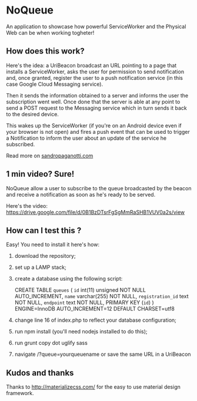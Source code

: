 # NoQueue

An application to showcase how powerful ServiceWorker and the Physical Web can 
be when working togheter! 

## How does this work?

Here's the idea: a UriBeacon broadcast an URL pointing to a page that 
installs a ServiceWorker, asks the user for permission to send notification and,
once granted, register the user to a push notification service (in this case 
Google Cloud Messaging service). 

Then it sends the information obtained to a server and informs the user the 
subscription went well. Once done that the server is able at any point to 
send a POST request to the Messaging service which in turn sends it back to 
the desired device. 

This wakes up the ServiceWorker (if you're on an Android device even if your 
browser is not open) and fires a push event that can be used to trigger a 
Notification to inform the user about an update of the service he subscribed.

Read more on [sandropaganotti.com](http://sandropaganotti.com/2015/04/26/noqueue-an-experiment-with-service-worker-and-the-physical-web/)

## 1 min video? Sure!

NoQueue allow a user to subscribe to the queue broadcasted by the beacon and 
receive a notification as soon as he's ready to be served. 

Here's the video: https://drive.google.com/file/d/0B1BzDTsrFgSgMmRaSHB1VUV0a2s/view

## How can I test this ?

Easy! You need to install it here's how:

1. download the repository;
2. set up a LAMP stack;
3. create a database using the following script:

    CREATE TABLE `queues` (
      `id` int(11) unsigned NOT NULL AUTO_INCREMENT,
      `name` varchar(255) NOT NULL,
      `registration_id` text NOT NULL,
      `endpoint` text NOT NULL,
      PRIMARY KEY (`id`)
    ) ENGINE=InnoDB AUTO_INCREMENT=12 DEFAULT CHARSET=utf8
    
4. change line 16 of index.php to reflect your database configuration;
5. run npm install (you'll need nodejs installed to do this);
6. run grunt copy dot uglify sass
7. navigate /?queue=yourqueuename or save the same URL in a UriBeacon

## Kudos and thanks

Thanks to http://materializecss.com/ for the easy to use material design framework.
